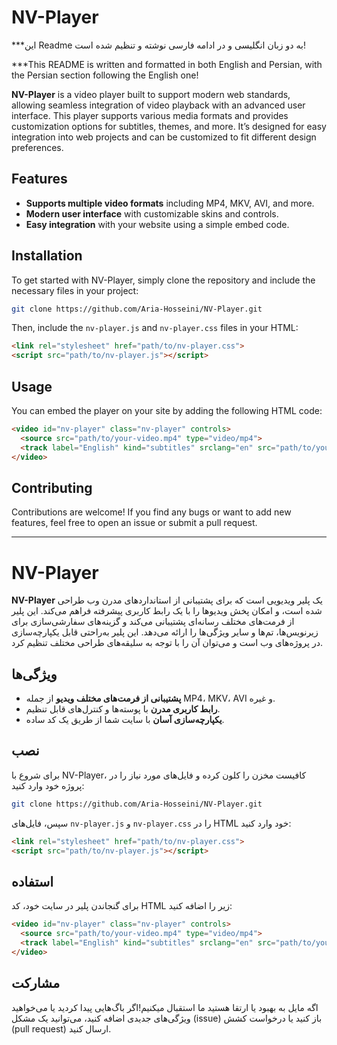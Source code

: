 # NV-Player
***این Readme به دو زبان انگلیسی و در ادامه فارسی نوشته و تنظیم شده است!

***This README is written and formatted in both English and Persian, with the Persian section following the English one!

**NV-Player** is a video player built to support modern web standards, allowing seamless integration of video playback with an advanced user interface. This player supports various media formats and provides customization options for subtitles, themes, and more. It’s designed for easy integration into web projects and can be customized to fit different design preferences.

## Features

- **Supports multiple video formats** including MP4, MKV, AVI, and more.
- **Modern user interface** with customizable skins and controls.
- **Easy integration** with your website using a simple embed code.

## Installation

To get started with NV-Player, simply clone the repository and include the necessary files in your project:

```bash
git clone https://github.com/Aria-Hosseini/NV-Player.git
```

Then, include the `nv-player.js` and `nv-player.css` files in your HTML:

```html
<link rel="stylesheet" href="path/to/nv-player.css">
<script src="path/to/nv-player.js"></script>
```

## Usage

You can embed the player on your site by adding the following HTML code:

```html
<video id="nv-player" class="nv-player" controls>
  <source src="path/to/your-video.mp4" type="video/mp4">
  <track label="English" kind="subtitles" srclang="en" src="path/to/your-subtitles-en.vtt" default>
</video>
```
## Contributing

Contributions are welcome! If you find any bugs or want to add new features, feel free to open an issue or submit a pull request.

---

# NV-Player

**NV-Player** یک پلیر ویدیویی است که برای پشتیبانی از استانداردهای مدرن وب طراحی شده است، و امکان پخش ویدیوها را با یک رابط کاربری پیشرفته فراهم می‌کند. این پلیر از فرمت‌های مختلف رسانه‌ای پشتیبانی می‌کند و گزینه‌های سفارشی‌سازی برای زیرنویس‌ها، تم‌ها و سایر ویژگی‌ها را ارائه می‌دهد. این پلیر به‌راحتی قابل یکپارچه‌سازی در پروژه‌های وب است و می‌توان آن را با توجه به سلیقه‌های طراحی مختلف تنظیم کرد.

## ویژگی‌ها

- **پشتیبانی از فرمت‌های مختلف ویدیو** از جمله MP4، MKV، AVI و غیره.
- **رابط کاربری مدرن** با پوسته‌ها و کنترل‌های قابل تنظیم.
- **یکپارچه‌سازی آسان** با سایت شما از طریق یک کد ساده.


## نصب

برای شروع با NV-Player، کافیست مخزن را کلون کرده و فایل‌های مورد نیاز را در پروژه خود وارد کنید:

```bash
git clone https://github.com/Aria-Hosseini/NV-Player.git
```

سپس، فایل‌های `nv-player.js` و `nv-player.css` را در HTML خود وارد کنید:

```html
<link rel="stylesheet" href="path/to/nv-player.css">
<script src="path/to/nv-player.js"></script>
```

## استفاده

برای گنجاندن پلیر در سایت خود، کد HTML زیر را اضافه کنید:

```html
<video id="nv-player" class="nv-player" controls>
  <source src="path/to/your-video.mp4" type="video/mp4">
  <track label="English" kind="subtitles" srclang="en" src="path/to/your-subtitles-en.vtt" default>
</video>
```


## مشارکت

اگه مایل به بهبود یا ارتقا هستید ما استقبال میکنیم!اگر باگ‌هایی پیدا کردید یا می‌خواهید ویژگی‌های جدیدی اضافه کنید، می‌توانید یک مشکل (issue) باز کنید یا درخواست کشش (pull request) ارسال کنید.


